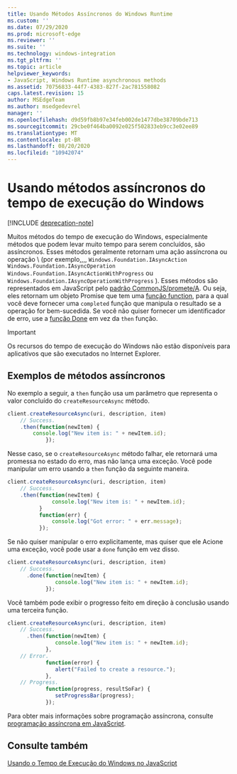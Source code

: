```yaml
---
title: Usando Métodos Assíncronos do Windows Runtime
ms.custom: ''
ms.date: 07/29/2020
ms.prod: microsoft-edge
ms.reviewer: ''
ms.suite: ''
ms.technology: windows-integration
ms.tgt_pltfrm: ''
ms.topic: article
helpviewer_keywords:
- JavaScript, Windows Runtime asynchronous methods
ms.assetid: 70756833-44f7-4383-827f-2ac781558082
caps.latest.revision: 15
author: MSEdgeTeam
ms.author: msedgedevrel
manager: ''
ms.openlocfilehash: d9d59fb8b97e34feb002de1477dbe38709bde713
ms.sourcegitcommit: 29cbe0f464ba0092e025f502833eb9cc3e02ee89
ms.translationtype: MT
ms.contentlocale: pt-BR
ms.lasthandoff: 08/20/2020
ms.locfileid: "10942074"
---
```

# Usando métodos assíncronos do tempo de execução do Windows  

[!INCLUDE [deprecation-note](../includes/legacy-edge-note.md)]  

Muitos métodos do tempo de execução do Windows, especialmente métodos que podem levar muito tempo para serem concluídos, são assíncronos.  Esses métodos geralmente retornam uma ação assíncrona ou operação \ (por exemplo,,,, `Windows.Foundation.IAsyncAction` `Windows.Foundation.IAsyncOperation` `Windows.Foundation.IAsyncActionWithProgress` ou `Windows.Foundation.IAsyncOperationWithProgress` \).  Esses métodos são representados em JavaScript pelo [padrão CommonJS/promete/A][CommonjsWikiPromises].  Ou seja, eles retornam um objeto Promise que tem uma [função function][PreviousVersionsWindowsAppsBr229728], para a qual você deve fornecer uma `completed` função que manipula o resultado se a operação for bem-sucedida.  Se você não quiser fornecer um identificador de erro, use a [função Done][PreviousVersionsWindowsAppsHr701079] em vez da `then` função.  

> [!IMPORTANT]
> Os recursos do tempo de execução do Windows não estão disponíveis para aplicativos que são executados no Internet Explorer.  

## Exemplos de métodos assíncronos  

No exemplo a seguir, a `then` função usa um parâmetro que representa o valor concluído do `createResourceAsync` método.  

```javascript
client.createResourceAsync(uri, description, item)
    // Success.
    .then(function(newItem) {
        console.log("New item is: " + newItem.id);
            });
```  

Nesse caso, se o `createResourceAsync` método falhar, ele retornará uma promessa no estado do erro, mas não lança uma exceção.  Você pode manipular um erro usando a `then` função da seguinte maneira.  

```javascript
client.createResourceAsync(uri, description, item)
    // Success.
    .then(function(newItem) {
              console.log("New item is: " + newItem.id);
          }
          function(err) {
              console.log("Got error: " + err.message);
          });
```  

Se não quiser manipular o erro explicitamente, mas quiser que ele Acione uma exceção, você pode usar a `done` função em vez disso.  

```javascript
client.createResourceAsync(uri, description, item)
    // Success.
      .done(function(newItem) {
               console.log("New item is: " + newItem.id);
            });
```  

Você também pode exibir o progresso feito em direção à conclusão usando uma terceira função.  

```javascript
client.createResourceAsync(uri, description, item)
    // Success.
      .then(function(newItem) {
               console.log("New item is: " + newItem.id);
            },
    // Error.
            function(error) {
               alert("Failed to create a resource.");
            },
    // Progress.
            function(progress, resultSoFar) {
               setProgressBar(progress);
            });
```  

Para obter mais informações sobre programação assíncrona, consulte [programação assíncrona em JavaScript][PreviousVersionsWindowsAppsHh700330].  

## Consulte também  

[Usando o Tempo de Execução do Windows no JavaScript][WindowsRuntimeJavascript]  

<!-- links -->  

[WindowsRuntimeJavascript]: ./using-the-windows-runtime-in-javascript.md "Usar o tempo de execução do Windows em JavaScript | Documentos da Microsoft"  

[PreviousVersionsWindowsAppsBr229728]: /previous-versions/windows/apps/br229728(v=win.10) "Promessa. depois, método | Documentos da Microsoft"  
[PreviousVersionsWindowsAppsHh700330]: /previous-versions/windows/apps/hh700330(v=win.10) "Programação assíncrona em JavaScript (HTML) | Documentos da Microsoft"
[PreviousVersionsWindowsAppsHr701079]: /previous-versions/windows/apps/hh701079(v=win.10) "Método Promise. Done | Documentos da Microsoft"  

[CommonjsWikiPromises]: http://wiki.commonjs.org/wiki/Promises "Promessas | Wiki de especificações CommonJS"  
